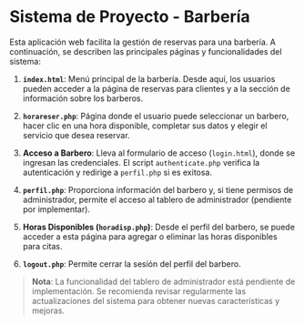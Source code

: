 # Sistema de Proyecto - Barbería

Esta aplicación web facilita la gestión de reservas para una barbería. A continuación, se describen las principales páginas y funcionalidades del sistema:

1. **`index.html`**: Menú principal de la barbería. Desde aquí, los usuarios pueden acceder a la página de reservas para clientes y a la sección de información sobre los barberos.

2. **`horareser.php`**: Página donde el usuario puede seleccionar un barbero, hacer clic en una hora disponible, completar sus datos y elegir el servicio que desea reservar.

3. **Acceso a Barbero**: Lleva al formulario de acceso (`login.html`), donde se ingresan las credenciales. El script `authenticate.php` verifica la autenticación y redirige a `perfil.php` si es exitosa.

4. **`perfil.php`**: Proporciona información del barbero y, si tiene permisos de administrador, permite el acceso al tablero de administrador (pendiente por implementar).

5. **Horas Disponibles (`horadisp.php`)**: Desde el perfil del barbero, se puede acceder a esta página para agregar o eliminar las horas disponibles para citas.

6. **`logout.php`**: Permite cerrar la sesión del perfil del barbero.

> **Nota**: La funcionalidad del tablero de administrador está pendiente de implementación. Se recomienda revisar regularmente las actualizaciones del sistema para obtener nuevas características y mejoras.
